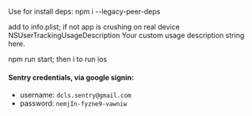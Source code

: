 <!-- add #include <functional> in ios/Pods/Flipper/xplat/Flipper/FlipperTransportTypes.h -->
Use for install deps: npm i --legacy-peer-deps 

add to info.plist; if not app is crushing on real device
<key>NSUserTrackingUsageDescription</key>
<string>Your custom usage description string here.</string>

npm run start; then i to run ios
#### Sentry credentials, via google signin:

- username: `dcls.sentry@gmail.com`
- password: `nemjIn-fyzne9-vawniw`
